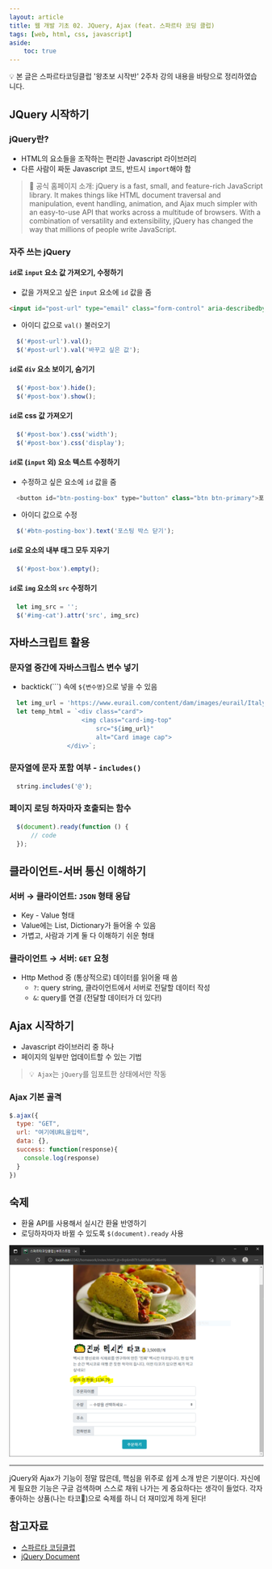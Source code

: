 ```yaml
---
layout: article
title: 웹 개발 기초 02. JQuery, Ajax (feat. 스파르타 코딩 클럽)
tags: [web, html, css, javascript]
aside:
    toc: true
---
```


💡 본 글은 스파르타코딩클럽 '왕초보 시작반' 2주차 강의 내용을 바탕으로 정리하였습니다.

## JQuery 시작하기
### jQuery란?
* HTML의 요소들을 조작하는 편리한 Javascript 라이브러리
* 다른 사람이 짜둔 Javascript 코드, 반드시 `import`해야 함

> 📌 공식 홈페이지 소개: jQuery is a fast, small, and feature-rich JavaScript library. It makes things like HTML document traversal and manipulation, event handling, animation, and Ajax much simpler with an easy-to-use API that works across a multitude of browsers. With a combination of versatility and extensibility, jQuery has changed the way that millions of people write JavaScript.


### 자주 쓰는 jQuery
#### `id`로 `input` 요소 값 가져오기, 수정하기
* 값을 가져오고 싶은 `input` 요소에 `id` 값을 줌
```html
<input id="post-url" type="email" class="form-control" aria-describedby="emailHelp" placeholder="">
```
* 아이디 값으로 `val()` 불러오기
```javascript
  $('#post-url').val();
  $('#post-url').val('바꾸고 싶은 값');
```

#### `id`로 `div` 요소 보이기, 숨기기
```javascript
  $('#post-box').hide();
  $('#post-box').show();
```

#### `id`로 css 값 가져오기
```javascript
  $('#post-box').css('width');
  $('#post-box').css('display');
```

#### `id`로 (`input` 외) 요소 텍스트 수정하기
* 수정하고 싶은 요소에 `id` 값을 줌
```javascript
  <button id="btn-posting-box" type="button" class="btn btn-primary">포스팅 박스 열기</button>
```
* 아이디 값으로 수정
```javascript
  $('#btn-posting-box').text('포스팅 박스 닫기');
```

#### `id`로 요소의 내부 태그 모두 지우기
```javascript
  $('#post-box').empty();
```

#### `id`로 `img` 요소의 `src` 수정하기
```javascript
  let img_src = '';
  $('#img-cat').attr('src', img_src)
```

## 자바스크립트 활용
### 문자열 중간에 자바스크립스 변수 넣기
* backtick(```) 속에 `${변수명}`으로 넣을 수 있음
```javascript
  let img_url = 'https://www.eurail.com/content/dam/images/eurail/Italy%20OCP%20Promo%20Block.adaptive.767.1535627244182.jpg';
  let temp_html = `<div class="card">
                    <img class="card-img-top"
                        src="${img_url}"
                        alt="Card image cap">
                </div>`;
```

### 문자열에 문자 포함 여부 - `includes()`
```javascript
  string.includes('@');
```

### 페이지 로딩 하자마자 호출되는 함수
```javascript
  $(document).ready(function () {
      // code
  });
```

## 클라이언트-서버 통신 이해하기
### 서버 → 클라이언트: `JSON` 형태 응답
* Key - Value 형태
* Value에는 List, Dictionary가 들어올 수 있음
* 가볍고, 사람과 기계 둘 다 이해하기 쉬운 형태

### 클라이언트 → 서버: `GET` 요청
* Http Method 중 (통상적으로) 데이터를 읽어올 때 씀
  + `?`: query string, 클라이언트에서 서버로 전달할 데이터 작성
  + `&`: query를 연결 (전달할 데이터가 더 있다!)

## Ajax 시작하기
* Javascript 라이브러리 중 하나
* 페이지의 일부만 업데이트할 수 있는 기법

> 💡` Ajax`는 `jQuery`를 임포트한 상태에서만 작동

### Ajax 기본 골격
```javascript
$.ajax({
  type: "GET",
  url: "여기에URL을입력",
  data: {},
  success: function(response){
    console.log(response)
  }
})
```

## 숙제
* 환율 API를 사용해서 실시간 환율 반영하기
* 로딩하자마자 바뀔 수 있도록 `$(document).ready` 사용

![스파르타코딩클럽_2주차_숙제](/assets/images/posts/2021-06-24_homework.png) <br/>

***
jQuery와 Ajax가 기능이 정말 많은데, 핵심을 위주로 쉽게 소개 받은 기분이다. 자신에게 필요한 기능은 구글 검색하며 스스로 채워 나가는 게 중요하다는 생각이 들었다. 각자 좋아하는 상품(나는 타코🌮)으로 숙제를 하니 더 재미있게 하게 된다!

<!--more-->
## 참고자료
+ [스파르타 코딩클럽](https://spartacodingclub.kr/)
+ [jQuery Document](https://jquery.com/)
